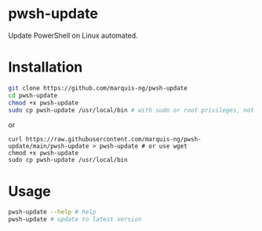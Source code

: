 # pwsh-update
Update PowerShell on Linux automated.

# Installation
```bash
git clone https://github.com/marquis-ng/pwsh-update
cd pwsh-update
chmod +x pwsh-update
sudo cp pwsh-update /usr/local/bin # with sudo or root privileges, not necessary
```

or

```
curl https://raw.githubusercontent.com/marquis-ng/pwsh-update/main/pwsh-update > pwsh-update # or use wget
chmod +x pwsh-update
sudo cp pwsh-update /usr/local/bin
```

# Usage
```bash
pwsh-update --help # help
pwsh-update # update to latest version
```
